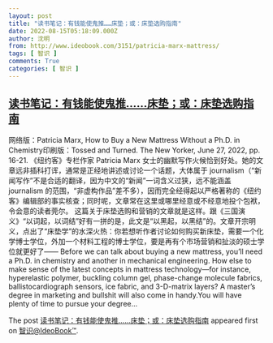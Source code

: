 ```yaml
---
layout: post
title: "读书笔记：有钱能使鬼推……床垫；或：床垫选购指南"
date: 2022-08-15T05:18:09.000Z
author: 沈明
from: http://www.ideobook.com/3151/patricia-marx-mattress/
tags: [ 智识 ]
comments: True
categories: [ 智识 ]
---
```

<!--1660540689000-->
[读书笔记：有钱能使鬼推……床垫；或：床垫选购指南](http://www.ideobook.com/3151/patricia-marx-mattress/)
------

<div>
<p>网络版：Patricia Marx, How to Buy a New Mattress Without a Ph.D. in Chemistry印刷版：Tossed and Turned. The New Yorker, June 27, 2022, pp. 16-21. 《纽约客》专栏作家 Patricia Marx 女士的幽默写作火候恰到好处。她的文章远非插科打诨，通常是正经地讲述或讨论一个话题，大体属于 journalism（“新闻写作”不是合适的翻译，因为中文的“新闻”一词含义过狭，远不能涵盖 journalism 的范围，“非虚构作品”差不多），因而完全经得起以严格著称的《纽约客》编辑部的事实核查；同时呢，文章常在这里或哪里经意或不经意地投个包袱，令会意的读者莞尔。 这篇关于床垫选购和营销的文章就是这样。跟《三国演义》“以词起，以词结”好有一拼的是，此文是“以黑起，以黑结”的。文章开宗明义，点出了“床垫学”的水深火热：你若想听作者讨论如何购买新床垫，需要一个化学博士学位，外加一个材料工程的博士学位，要是再有个市场营销和扯淡的硕士学位就更好了—— Before we can talk about buying a new mattress, you’ll need a Ph.D. in chemistry and another in mechanical engineering. How else to make sense of the latest concepts in mattress technology—for instance, hyperelastic polymer, buckling column gel, phase-change molecule fabrics, ballistocardiograph sensors, ice fabric, and 3-D-matrix layers? A master’s degree in marketing and bullshit will also come in handy.You will have plenty of time to pursue your degree...</p><p>The post <a rel="nofollow" href="http://www.ideobook.com/3151/patricia-marx-mattress/">读书笔记：有钱能使鬼推……床垫；或：床垫选购指南</a> appeared first on <a rel="nofollow" href="http://www.ideobook.com">智识@IdeoBook™</a>.</p>
</div>

